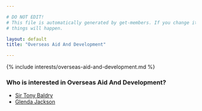```yaml
---

# DO NOT EDIT!
# This file is automatically generated by get-members. If you change it, bad
# things will happen.

layout: default
title: "Overseas Aid And Development"

---
```


{% include interests/overseas-aid-and-development.md %}

### Who is interested in Overseas Aid And Development?


* [Sir Tony Baldry](members/sir-tony-baldry.html)
* [Glenda Jackson](members/glenda-jackson.html)
